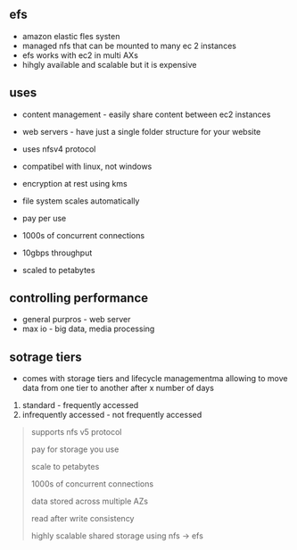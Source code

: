 ## efs

* amazon elastic fles systen
* managed nfs that can be mounted to many ec 2 instances
* efs works with ec2 in multi AXs
* hihgly available and scalable but it is expensive

## uses

* content management - easily share content between ec2 instances
* web servers - have just a single folder structure for your website

* uses nfsv4 protocol
* compatibel with linux, not windows
* encryption at rest using kms
* file system scales automatically
* pay per use
* 1000s of concurrent connections
* 10gbps throughput
* scaled to petabytes

## controlling performance

* general purpros - web server
* max io - big data, media processing

## sotrage tiers

* comes with storage tiers and lifecycle managementma allowing to move data from one tier to another after x number of days
1. standard - frequently accessed
2. infrequently accessed - not frequently accessed

> supports nfs v5 protocol
>
> pay for storage you use
>
> scale to petabytes
>
> 1000s of concurrent connections
>
> data stored across multiple AZs
>
> read after write consistency
>
> highly scalable shared storage using nfs -> efs